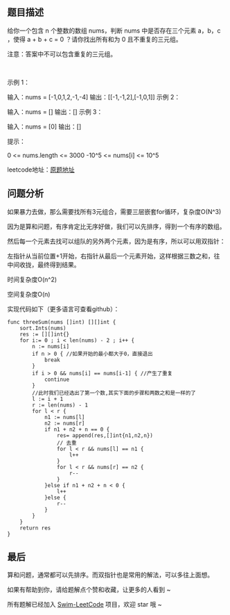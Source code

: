 ## 题目描述


给你一个包含 n 个整数的数组 nums，判断 nums 中是否存在三个元素 a，b，c ，使得 a + b + c = 0 ？请你找出所有和为 0 且不重复的三元组。

注意：答案中不可以包含重复的三元组。

 

示例 1：

输入：nums = [-1,0,1,2,-1,-4]
输出：[[-1,-1,2],[-1,0,1]]
示例 2：

输入：nums = []
输出：[]
示例 3：

输入：nums = [0]
输出：[]
 

提示：

0 <= nums.length <= 3000
-10^5 <= nums[i] <= 10^5



leetcode地址：[原题地址](https://leetcode-cn.com/problems/3sum/solution/niu-niu-ma-te-pai-xu-hou-shuang-zhi-zhen-v176/)

## 问题分析

如果暴力去做，那么需要找所有3元组合，需要三层嵌套for循环，复杂度O(N^3)

因为是算和问题，有序肯定比无序好做，我们可以先排序，得到一个有序的数组。

然后每一个元素去找可以组队的另外两个元素，因为是有序，所以可以用双指针：

左指针从当前位置+1开始，右指针从最后一个元素开始，这样根据三数之和，往中间收拢，最终得到结果。

时间复杂度O(n^2)

空间复杂度O(n)​


实现代码如下（更多语言可查看github）：

``` golang
func threeSum(nums []int) [][]int {
    sort.Ints(nums)
    res := [][]int{}
    for i:= 0 ; i < len(nums) - 2 ; i++ {
        n := nums[i]
        if n > 0 { //如果开始的最小都大于0，直接退出
            break
        }
        if i > 0 && nums[i] == nums[i-1] { //产生了重复
            continue
        }
        //此时我们已经选出了第一个数,其实下面的步骤和两数之和是一样的了
        l := i + 1
        r := len(nums) - 1 
        for l < r {
            n1 := nums[l]
            n2 := nums[r]
            if n1 + n2 + n == 0 {
                res= append(res,[]int{n1,n2,n})
                // 去重
                for l < r && nums[l] == n1 {
                    l++
                }
                for l < r && nums[r] == n2 {
                    r--
                }
            }else if n1 + n2 + n < 0 {
                l++
            }else {
                r--
            }
        } 
    }
    return res
}
```

## 最后
算和问题，通常都可以先排序。而双指针也是常用的解法，可以多往上面想。

如果有帮助到你，请给题解点个赞和收藏，让更多的人看到 ~

所有题解已经加入 [Swim-LeetCode](https://github.com/niuniumart/Swim-LeetCode) 项目，欢迎 star 哦 ~
